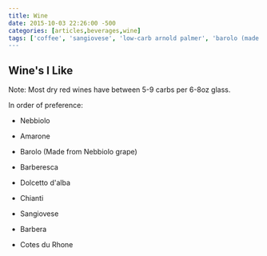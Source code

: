 ```yaml
---
title: Wine
date: 2015-10-03 22:26:00 -500
categories: [articles,beverages,wine]
tags: ['coffee', 'sangiovese', 'low-carb arnold palmer', 'barolo (made from nebbiolo grape)', 'amarone', 'dolcetto d'alba', 'barbera', 'cotes du rhone', 'barberesca', 'dirty martini', 'nebbiolo', 'diet green tea', 'iskiate', 'chianti']
---
```



## Wine's I Like

Note: Most dry red wines have between 5-9 carbs per 6-8oz glass.

In order of preference:

-   Nebbiolo

-   Amarone

-   Barolo (Made from Nebbiolo grape)

-   Barberesca

-   Dolcetto d\'alba

-   Chianti

-   Sangiovese

-   Barbera

-   Cotes du Rhone
